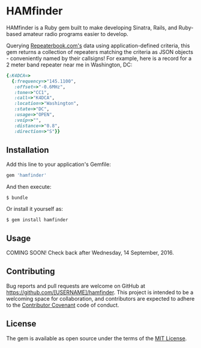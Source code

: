 # HAMfinder

HAMfinder is a Ruby gem built to make developing Sinatra, Rails, and Ruby-based amateur radio programs easier to develop.

Querying [Repeaterbook.com's](http://www.repeaterbook.com) data using application-defined criteria, this gem returns a collection of repeaters matching the criteria as JSON objects - conveniently named by their callsigns! For example, here is a record for a 2 meter band repeater near me in Washington, DC:

```ruby
{:K4DCA=>
  {:frequency=>"145.1100",
   :offset=>"-0.6MHz",
   :tone=>"CC1",
   :call=>"K4DCA",
   :location=>"Washington",
   :state=>"DC",
   :usage=>"OPEN",
   :voip=>"",
   :distance=>"0.8",
   :direction=>"S"}}
```


## Installation

Add this line to your application's Gemfile:

```ruby
gem 'hamfinder'
```

And then execute:

    $ bundle

Or install it yourself as:

    $ gem install hamfinder

## Usage

COMING SOON! Check back after Wednesday, 14 September, 2016.

## Contributing

Bug reports and pull requests are welcome on GitHub at https://github.com/[USERNAME]/hamfinder. This project is intended to be a welcoming space for collaboration, and contributors are expected to adhere to the [Contributor Covenant](http://contributor-covenant.org) code of conduct.


## License

The gem is available as open source under the terms of the [MIT License](http://opensource.org/licenses/MIT).

